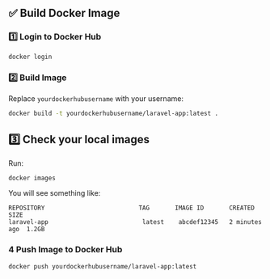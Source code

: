 ## ✅ Build Docker Image

### 1️⃣ Login to Docker Hub

```sh
docker login
```

### 2️⃣ Build Image

Replace `yourdockerhubusername` with your username:

```sh
docker build -t yourdockerhubusername/laravel-app:latest .
```

## 3️⃣ Check your local images

Run:

```bash
docker images
```

You will see something like:

```
REPOSITORY                          TAG       IMAGE ID       CREATED       SIZE
laravel-app                          latest    abcdef12345   2 minutes ago  1.2GB
```

### 4 Push Image to Docker Hub

```sh
docker push yourdockerhubusername/laravel-app:latest
```
